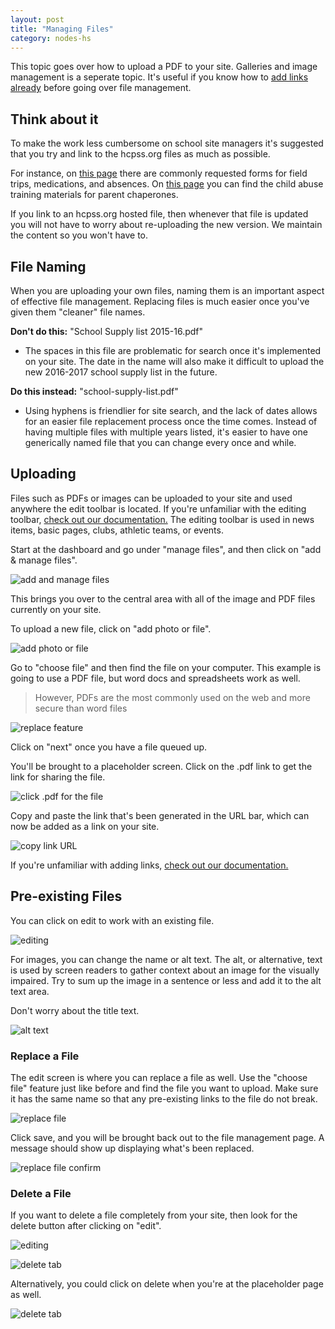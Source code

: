 ```yaml
---
layout: post
title: "Managing Files"
category: nodes-hs
---
```


This topic goes over how to upload a PDF to your site. Galleries and image management is a seperate topic. It's useful if you know how to [add links already](/schoolsites-help/nodes-hs/2015/06/22/toolbar-usage/#links) before going over file management.

## Think about it

To make the work less cumbersome on school site managers it's suggested that you try and link to the hcpss.org files as much as possible.

For instance, on [this page](http://www.hcpss.org/about-us/forms/) there are commonly requested forms for field trips, medications, and absences. On [this page](http://www.hcpss.org/parents/) you can find the child abuse training materials for parent chaperones. 

If you link to an hcpss.org hosted file, then whenever that file is updated you will not have to worry about re-uploading the new version. We maintain the content so you won't have to.

## File Naming

When you are uploading your own files, naming them is an important aspect of effective file management. Replacing files is much easier once you've given them "cleaner" file names. 

**Don't do this:** "School Supply list 2015-16.pdf"

- The spaces in this file are problematic for search once it's implemented on your site. The date in the name will also make it difficult to upload the new 2016-2017 school supply list in the future. 

**Do this instead:** "school-supply-list.pdf"

- Using hyphens is friendlier for site search, and the lack of dates allows for an easier file replacement process once the time comes. Instead of having multiple files with multiple years listed, it's easier to have one generically named file that you can change every once and while. 

## Uploading

Files such as PDFs or images can be uploaded to your site and used anywhere the edit toolbar is located. If you're unfamiliar with the editing toolbar, [check out our documentation.](/schoolsites-help/nodes-hs/2015/06/22/toolbar-usage/) The editing toolbar is used in news items, basic pages, clubs, athletic teams, or events. 

Start at the dashboard and go under "manage files", and then click on "add &amp; manage files".

![add and manage files](/schoolsites-help/images/hs-files/add-manage.png)

This brings you over to the central area with all of the image and PDF files currently on your site. 

To upload a new file, click on "add photo or file".

![add photo or file](/schoolsites-help/images/hs-files/add-function.png)

Go to "choose file" and then find the file on your computer. This example is going to use a PDF file, but word docs and spreadsheets work as well. 

> However, PDFs are the most commonly used on the web and more secure than word files

![replace feature](/schoolsites-help/images/hs-files/choose-replace.png)

Click on "next" once you have a file queued up.

You'll be brought to a placeholder screen. Click on the .pdf link to get the link for sharing the file. 

![click .pdf for the file](/schoolsites-help/images/hs-files/to-file.png)

Copy and paste the link that's been generated in the URL bar, which can now be added as a link on your site. 

![copy link URL](/schoolsites-help/images/hs-files/file-link.png)

If you're unfamiliar with adding links, [check out our documentation.](/schoolsites-help/nodes-hs/2015/06/22/toolbar-usage/#links)

## Pre-existing Files

You can click on edit to work with an existing file. 

![editing](/schoolsites-help/images/hs-files/add-photo-file.png)

For images, you can change the name or alt text. The alt, or alternative, text is used by screen readers to gather context about an image for the visually impaired. Try to sum up the image in a sentence or less and add it to the alt text area.

Don't worry about the title text.

![alt text](/schoolsites-help/images/hs-files/alt-text.png)

### Replace a File

The edit screen is where you can replace a file as well. Use the "choose file" feature just like before and find the file you want to upload. Make sure it has the same name so that any pre-existing links to the file do not break.

![replace file](/schoolsites-help/images/hs-files/replace-file.png)

Click save, and you will be brought back out to the file management page. A message should show up displaying what's been replaced.

![replace file confirm](/schoolsites-help/images/hs-files/replace-confirm.png)

### Delete a File

If you want to delete a file completely from your site, then look for the delete button after clicking on "edit".

![editing](/schoolsites-help/images/hs-files/add-photo-file.png)

![delete tab](/schoolsites-help/images/hs-files/delete-tabs.png)

Alternatively, you could click on delete when you're at the placeholder page as well.

![delete tab](/schoolsites-help/images/hs-files/to-file.png)